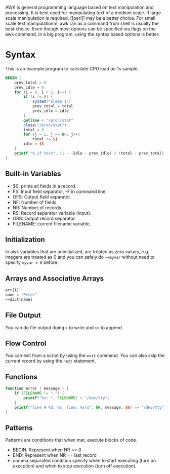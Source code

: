 AWK is general programming language based on text manipulation and processing. It is best used for manipulating text of a medium scale. If large scale manipulation is required, [[perl]] may be a better choice. For small scale text manipulationm, awk ran as a command from shell is usually the best choice. Even though most options can be specified via flags on the awk command, in a big program, using the syntax based options is better. 

# Syntax

This is an example program to calculate CPU load on 1s sample.

```awk
BEGIN {
    prev_total = 0
    prev_idle = 0
    for (i = 0; i < 2; i++) {
        if (i != 0) {
            system("sleep 1")
            prev_total = total
            prev_idle = idle
        }
        getline < "/proc/stat"
        close("/proc/stat")
        total = 0
        for (j = 2; j <= NF; j++)
            total += $j
        idle = $5
    }
    printf "%.1f %%\n", (1 - (idle - prev_idle) / (total - prev_total)) * 100
}
```

## Built-in Variables

- $0: prints all fields in a record.
- FS: Input field separator, -F in command line.
- OFS: Output field separator.
- NF: Number of fields.
- NR: Number of records.
- RS: Record separator variable (input).
- ORS: Output record separator.
- FILENAME: current filename variable.

## Initialization
In awk variables that are uninitialized, are treated as zero values, e.g. integers are treated as 0 and you can safely do `++myvar` without need to specify `myvar = 0` before.

## Arrays and Associative Arrays

```awk
arr[i]
name = "Peter"
++dict[name]
```

## File Output

You can do file output doing `>` to write and `>>` to append.

## Flow Control

You can exit from a script by using the `exit` command. You can also skip the current record by using the `next` statement.

## Functions

```awk
function error ( message ) {
    if (FILENAME != "-") {
        printf("%s: ", FILENAME) > "/dev/tty";
    }
    printf("line # %d, %s, line: %s\n", NR, message, $0) >> "/dev/tty";
}
```

## Patterns

Patterns are conditions that when met, execute blocks of code.

- BEGIN: Represent when NR == 0
- END: Represent when NR == last record
- comma separated condition specify when to start executing (turn on execution) and when to stop execution (turn off execution).
